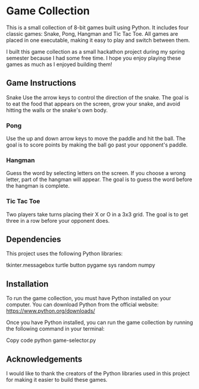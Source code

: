 # Game Collection
This is a small collection of 8-bit games built using Python. It includes four classic games: Snake, Pong, Hangman and Tic Tac Toe. All games are placed in one executable, making it easy to play and switch between them.

I built this game collection as a small hackathon project during my spring semester because I had some free time. I hope you enjoy playing these games as much as I enjoyed building them!

## Game Instructions
Snake
Use the arrow keys to control the direction of the snake. The goal is to eat the food that appears on the screen, grow your snake, and avoid hitting the walls or the snake's own body.

### Pong
Use the up and down arrow keys to move the paddle and hit the ball. The goal is to score points by making the ball go past your opponent's paddle.

### Hangman
Guess the word by selecting letters on the screen. If you choose a wrong letter, part of the hangman will appear. The goal is to guess the word before the hangman is complete.

### Tic Tac Toe
Two players take turns placing their X or O in a 3x3 grid. The goal is to get three in a row before your opponent does.

## Dependencies
This project uses the following Python libraries:

tkinter.messagebox
turtle
button
pygame
sys
random
numpy
## Installation
To run the game collection, you must have Python installed on your computer. You can download Python from the official website: https://www.python.org/downloads/

Once you have Python installed, you can run the game collection by running the following command in your terminal:

Copy code
python game-selector.py
## Acknowledgements
I would like to thank the creators of the Python libraries used in this project for making it easier to build these games.
